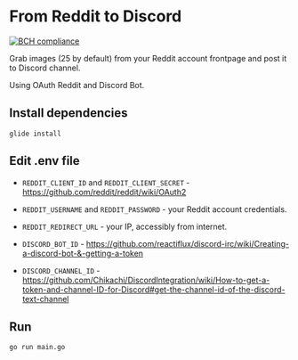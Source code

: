 # From Reddit to Discord

[![BCH compliance](https://bettercodehub.com/edge/badge/o-shabashov/fromRedditToDiscord?branch=master)](https://bettercodehub.com/)

Grab images (25 by default) from your Reddit account frontpage and post it to Discord channel.

Using OAuth Reddit and Discord Bot.

## Install dependencies
```shell
glide install
```

## Edit .env file

* `REDDIT_CLIENT_ID` and `REDDIT_CLIENT_SECRET` - https://github.com/reddit/reddit/wiki/OAuth2

* `REDDIT_USERNAME` and `REDDIT_PASSWORD` - your Reddit account credentials.

* `REDDIT_REDIRECT_URL` - your IP, accessibly from internet.

* `DISCORD_BOT_ID` - https://github.com/reactiflux/discord-irc/wiki/Creating-a-discord-bot-&-getting-a-token

* `DISCORD_CHANNEL_ID` - https://github.com/Chikachi/DiscordIntegration/wiki/How-to-get-a-token-and-channel-ID-for-Discord#get-the-channel-id-of-the-discord-text-channel

## Run

```shell
go run main.go
```
